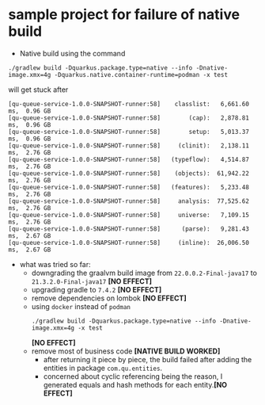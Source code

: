 # sample project for failure of native build

- Native build using the command 
```
./gradlew build -Dquarkus.package.type=native --info -Dnative-image.xmx=4g -Dquarkus.native.container-runtime=podman -x test

```
will get stuck after 
```
[qu-queue-service-1.0.0-SNAPSHOT-runner:58]    classlist:   6,661.60 ms,  0.96 GB
[qu-queue-service-1.0.0-SNAPSHOT-runner:58]        (cap):   2,878.81 ms,  0.96 GB
[qu-queue-service-1.0.0-SNAPSHOT-runner:58]        setup:   5,013.37 ms,  0.96 GB
[qu-queue-service-1.0.0-SNAPSHOT-runner:58]     (clinit):   2,138.11 ms,  2.76 GB
[qu-queue-service-1.0.0-SNAPSHOT-runner:58]   (typeflow):   4,514.87 ms,  2.76 GB
[qu-queue-service-1.0.0-SNAPSHOT-runner:58]    (objects):  61,942.22 ms,  2.76 GB
[qu-queue-service-1.0.0-SNAPSHOT-runner:58]   (features):   5,233.48 ms,  2.76 GB
[qu-queue-service-1.0.0-SNAPSHOT-runner:58]     analysis:  77,525.62 ms,  2.76 GB
[qu-queue-service-1.0.0-SNAPSHOT-runner:58]     universe:   7,109.15 ms,  2.76 GB
[qu-queue-service-1.0.0-SNAPSHOT-runner:58]      (parse):   9,281.43 ms,  2.67 GB
[qu-queue-service-1.0.0-SNAPSHOT-runner:58]     (inline):  26,006.50 ms,  2.67 GB

```
- what was tried so far:
  - downgrading the graalvm build image from `22.0.0.2-Final-java17` to `21.3.2.0-Final-java17` **[NO EFFECT]**
  - upgrading gradle to `7.4.2` **[NO EFFECT]**
  - remove dependencies on lombok **[NO EFFECT]**
  - using `docker` instead of `podman`
    ```
    ./gradlew build -Dquarkus.package.type=native --info -Dnative-image.xmx=4g -x test
    ```
    **[NO EFFECT]**
  - remove most of business code **[NATIVE BUILD WORKED]**
    - after returning it piece by piece, the build failed after adding the entities in package `com.qu.entities`.
    - concerned about cyclic referencing being the reason, I generated equals and hash methods for each entity.**[NO EFFECT]**
  

